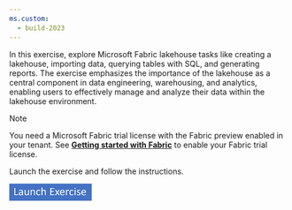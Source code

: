 ```yaml
---
ms.custom:
  - build-2023
---
```

In this exercise, explore Microsoft Fabric lakehouse tasks like creating a lakehouse, importing data, querying tables with SQL, and generating reports. The exercise emphasizes the importance of the lakehouse as a central component in data engineering, warehousing, and analytics, enabling users to effectively manage and analyze their data within the lakehouse environment.

> [!NOTE]
> You need a Microsoft Fabric trial license with the Fabric preview enabled in your tenant. See [**Getting started with Fabric**](https://learn.microsoft.com/fabric/get-started/fabric-trial) to enable your Fabric trial license.

Launch the exercise and follow the instructions.

[![Button to launch exercise.](../media/launch-exercise.png)](https://aka.ms/mslearn-fabric-lakehouse)
